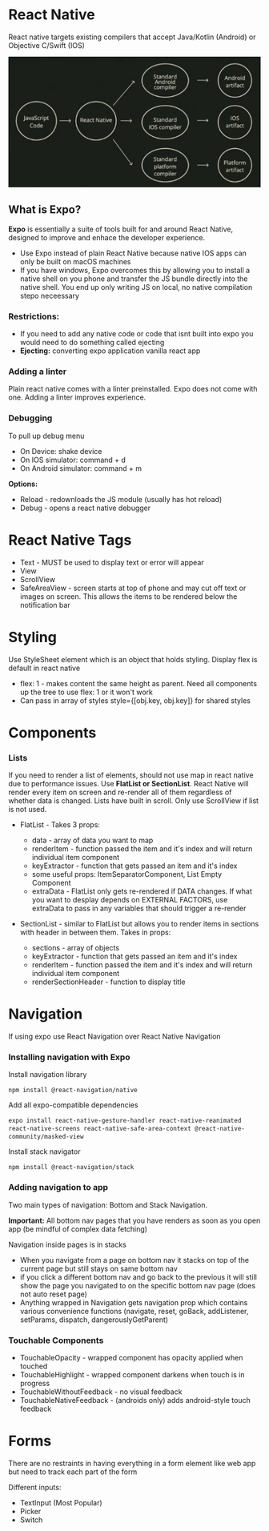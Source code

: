 # React Native

React native targets existing compilers that accept Java/Kotlin (Android) or Objective C/Swift (IOS)

![alt text](image.png)

## What is Expo?

**Expo** is essentially a suite of tools built for and around React Native, designed to improve and enhace the developer experience.

- Use Expo instead of plain React Native because native IOS apps can only be built on macOS machines
- If you have windows, Expo overcomes this by allowing you to install a native shell on you phone and transfer the JS bundle directly into the native shell. You end up only writing JS on local, no native compilation stepo neceessary

### Restrictions:

- If you need to add any native code or code that isnt built into expo you would need to do something called ejecting
- **Ejecting:** converting expo application vanilla react app

### Adding a linter

Plain react native comes with a linter preinstalled. Expo does not come with one. Adding a linter improves experience.

### Debugging

To pull up debug menu

- On Device: shake device
- On IOS simulator: command + d
- On Android simulator: command + m

**Options:**

- Reload - redownloads the JS module (usually has hot reload)
- Debug - opens a react native debugger

# React Native Tags

- Text - MUST be used to display text or error will appear
- View
- ScrollView
- SafeAreaView - screen starts at top of phone and may cut off text or images on screen. This allows the items to be rendered below the notification bar

# Styling

Use StyleSheet element which is an object that holds styling. Display flex is default in react native

- flex: 1 - makes content the same height as parent. Need all components up the tree to use flex: 1 or it won't work
- Can pass in array of styles style={[obj.key, obj.key]} for shared styles

# Components

### Lists

If you need to render a list of elements, should not use map in react native due to performance issues. Use **FlatList or SectionList**. React Native will render every item on screen and re-render all of them regardless of whether data is changed. Lists have built in scroll. Only use ScrollView if list is not used.

- FlatList - Takes 3 props:

  - data - array of data you want to map
  - renderItem - function passed the item and it's index and will return individual item component
  - keyExtractor - function that gets passed an item and it's index
  - some useful props: ItemSeparatorComponent, List Empty Component
  - extraData - FlatList only gets re-rendered if DATA changes. If what you want to desplay depends on EXTERNAL FACTORS, use extraData to pass in any variables that should trigger a re-render

- SectionList - similar to FlatList but allows you to render items in sections with header in between them. Takes in props:
  - sections - array of objects
  - keyExtractor - function that gets passed an item and it's index
  - renderItem - function passed the item and it's index and will return individual item component
  - renderSectionHeader - function to display title

# Navigation

If using expo use React Navigation over React Native Navigation

### Installing navigation with Expo

Install navigation library

```
npm install @react-navigation/native
```

Add all expo-compatible dependencies

```
expo install react-native-gesture-handler react-native-reanimated react-native-screens react-native-safe-area-context @react-native-community/masked-view
```

Install stack navigator

```
npm install @react-navigation/stack
```

### Adding navigation to app

Two main types of navigation: Bottom and Stack Navigation.

**Important:** All bottom nav pages that you have renders as soon as you open app (be mindful of complex data fetching)

Navigation inside pages is in stacks

- When you navigate from a page on bottom nav it stacks on top of the current page but still stays on same bottom nav
- if you click a different bottom nav and go back to the previous it will still show the page you navigated to on the specific bottom nav page (does not auto reset page)
- Anything wrapped in Navigation gets navigation prop which contains various convenience functions (navigate, reset, goBack, addListener, setParams, dispatch, dangerouslyGetParent)

### Touchable Components

- TouchableOpacity - wrapped component has opacity applied when touched
- TouchableHighlight - wrapped component darkens when touch is in progress
- TouchableWithoutFeedback - no visual feedback
- TouchableNativeFeedback - (androids only) adds android-style touch feedback

# Forms
There are no restraints in having everything in a form element like web app but need to track each part of the form

Different inputs:
- TextInput (Most Popular)
- Picker
- Switch
